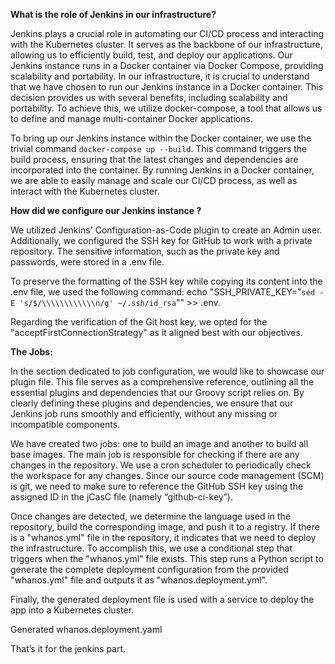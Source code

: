 **What is the role of Jenkins in our infrastructure?**

Jenkins plays a crucial role in automating our CI/CD process and interacting with the Kubernetes cluster. It serves as the backbone of our infrastructure, allowing us to efficiently build, test, and deploy our applications. Our Jenkins instance runs in a Docker container via Docker Compose, providing scalability and portability. In our infrastructure, it is crucial to understand that we have chosen to run our Jenkins instance in a Docker container. This decision provides us with several benefits, including scalability and portability. To achieve this, we utilize docker-compose, a tool that allows us to define and manage multi-container Docker applications.

To bring up our Jenkins instance within the Docker container, we use the trivial command `docker-compose up --build`. This command triggers the build process, ensuring that the latest changes and dependencies are incorporated into the container. By running Jenkins in a Docker container, we are able to easily manage and scale our CI/CD process, as well as interact with the Kubernetes cluster.

**How did we configure our Jenkins instance ?**

We utilized Jenkins' Configuration-as-Code plugin to create an Admin user. Additionally, we configured the SSH key for GitHub to work with a private repository. The sensitive information, such as the private key and passwords, were stored in a .env file.

To preserve the formatting of the SSH key while copying its content into the .env file, we used the following command: echo "SSH_PRIVATE_KEY=\"`sed -E 's/$/\\\\\\\\\\\\n/g' ~/.ssh/id_rsa`\"" >> .env.

Regarding the verification of the Git host key, we opted for the "acceptFirstConnectionStrategy" as it aligned best with our objectives.

**The Jobs:**

In the section dedicated to job configuration, we would like to showcase our plugin file. This file serves as a comprehensive reference, outlining all the essential plugins and dependencies that our Groovy script relies on. By clearly defining these plugins and dependencies, we ensure that our Jenkins job runs smoothly and efficiently, without any missing or incompatible components.

We have created two jobs: one to build an image and another to build all base images. The main job is responsible for checking if there are any changes in the repository. We use a cron scheduler to periodically check the workspace for any changes. Since our source code management (SCM) is git, we need to make sure to reference the GitHub SSH key using the assigned ID in the jCasC file (namely “github-ci-key”).

Once changes are detected, we determine the language used in the repository, build the corresponding image, and push it to a registry. If there is a "whanos.yml" file in the repository, it indicates that we need to deploy the infrastructure. To accomplish this, we use a conditional step that triggers when the "whanos.yml" file exists. This step runs a Python script to generate the complete deployment configuration from the provided "whanos.yml" file and outputs it as "whanos.deployment.yml".

Finally, the generated deployment file is used with a service to deploy the app into a Kubernetes cluster.

Generated whanos.deployment.yaml

That’s it for the jenkins part.